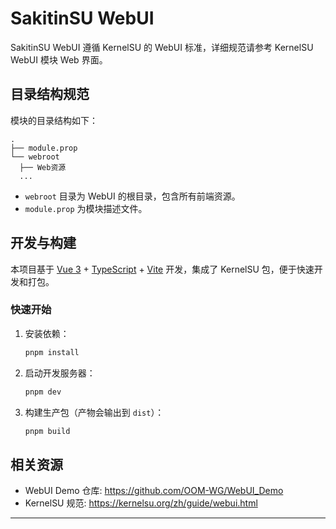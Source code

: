 # SakitinSU WebUI

SakitinSU WebUI 遵循 KernelSU 的 WebUI 标准，详细规范请参考 KernelSU WebUI 模块 Web 界面。

## 目录结构规范

模块的目录结构如下：

```
.
├── module.prop
└── webroot
  ├── Web资源
  ...
```

- `webroot` 目录为 WebUI 的根目录，包含所有前端资源。
- `module.prop` 为模块描述文件。

## 开发与构建

本项目基于 [Vue 3](https://vuejs.org/) + [TypeScript](https://www.typescriptlang.org/) + [Vite](https://vitejs.dev/) 开发，集成了 KernelSU 包，便于快速开发和打包。

### 快速开始

1. 安装依赖：
   ```sh
   pnpm install
   ```
2. 启动开发服务器：
   ```sh
   pnpm dev
   ```
3. 构建生产包（产物会输出到 `dist`）：
   ```sh
   pnpm build
   ```

## 相关资源

- WebUI Demo 仓库: https://github.com/OOM-WG/WebUI_Demo
- KernelSU 规范: https://kernelsu.org/zh/guide/webui.html
---

